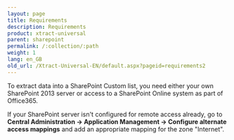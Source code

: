 ```yaml
---
layout: page
title: Requirements
description: Requirements
product: xtract-universal
parent: sharepoint
permalink: /:collection/:path
weight: 1
lang: en_GB
old_url: /Xtract-Universal-EN/default.aspx?pageid=requirements2
---
```


To extract data into a SharePoint Custom list, you need either your own SharePoint 2013 server or access to a SharePoint Online system as part of Office365.

If your SharePoint server isn't configured for remote access already, go to **Central Administration -> Application Management -> Configure alternate access mappings**  and add an appropriate mapping for the zone "Internet".